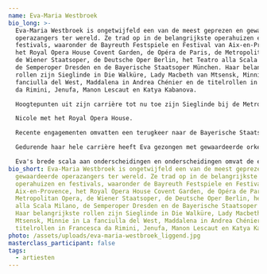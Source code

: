 ```yaml
---
name: Eva-Maria Westbroek
bio_long: >-
  Eva-Maria Westbroek is ongetwijfeld een van de meest geprezen en gewaardeerde
  operazangers ter wereld. Ze trad op in de belangrijkste operahuizen en
  festivals, waaronder de Bayreuth Festspiele en Festival van Aix-en-Provence,
  het Royal Opera House Covent Garden, de Opéra de Paris, de Metropolitan Opera,
  de Wiener Staatsoper, de Deutsche Oper Berlin, het Teatro alla Scala Milano,
  de Semperoper Dresden en de Bayerische Staatsoper München. Haar belangrijkste
  rollen zijn Sieglinde in Die Walküre, Lady Macbeth van Mtsensk, Minnie in La
  fanciulla del West, Maddalena in Andrea Chénier en de titelrollen in Francesca
  da Rimini, Jenufa, Manon Lescaut en Katya Kabanova.

  Hoogtepunten uit zijn carrière tot nu toe zijn Sieglinde bij de Metropolitan Opera, Bayreuth Festival, Deutsche Oper Berlin, San Francisco Opera en in concert met Sir Simon Rattle en de Bayerischer Rundfunk; Santuzza Cavalleria Rusticana in de Munt, de Metropolitan Opera en Royal Opera House Covent Garden; Katerina Ismailova Lady Macbeth van Mtsensk in het Royal Opera House en De Nationale Opera; Minnie La fanciulla del West bij de Wiener Staatsoper en Metropolitan Opera; en Maddalena Andrea Chénier tegenover Jonas Kaufmann in het Royal Opera House, en in concert met Opera Australia in Sydney en Melbourne. Bij de Opera van Parijs maakte Eva haar debuut in de rol van Lidoine Dialogues des Carmélites en werd later uitgenodigd om Chrysothemis in Elektra, Elisabeth in Tannhauser en Katerina Ismailova in Lady Macbeth van Mtsensk te zingen. Eva kreeg ook universele bijval door de titelrol te spelen in de wereldpremière van Turnage's Anna

  Nicole met het Royal Opera House.

  Recente engagementen omvatten een terugkeer naar de Bayerische Staatsoper voor Giorgetta Il tabarro alvorens te verschijnen in een recital met Thomas Oliemans en Malcolm Martineau in de Wigmore Hall, Londen, en het Concertgebouw, Amsterdam. Eva keerde ook terug naar de Opéra de Paris en Palau de les Arts Valencia voor de rol van Marie in Wozzeck.

  Gedurende haar hele carrière heeft Eva gezongen met gewaardeerde orkesten als het Chicago Symphony Orchestra, de Berliner Philharmoniker en het Paris Orchestra, en werkte ze samen met veelgeprezen dirigenten als Marek Janowski, Antonio Pappano, Simon Rattle, Bernard Haitink, Lorin Maazel, Edo de Waart, Mariss Jansons, Valery Gergiev, Lothar Zagrosek, Christoph von Dohnányi, Christian Thielemann, Carlo Rizzi en Fabio Luisi. Ze zong operaproducties van Martin Kušej, Barbara Frey, Nikolaus Lehnhoff, Guy Joosten, Francesca Zambello, David Pountney, Vera Nemirova, Richard Jones, Keith Warner, Christof Loy, Robert Carsen, Andrea Breth en Richard Eyre. noem er maar een paar.

  Eva's brede scala aan onderscheidingen en onderscheidingen omvat de eerste prijs bij de Nederlandse VSCD Klassieke Muziekprijzen in de categorie Most Impressive Individual Artistic Achievement, laureaat bij het Angelica Catalani Concours en het Santa Margherita Ligure Concours, een Grammy-nominatie voor Wozzeck met De Nationale Opera , en de titel van Kammersängerin der Staatsoper Stuttgart, het gezelschap waarmee ze van 2001 tot 2006 deel uitmaakte van het ensemble. Sinds 2014 is Eva ambassadeur voor Musicians without Borders, een goed doel dat haar nauw aan het hart ligt.
bio_short: Eva-Maria Westbroek is ongetwijfeld een van de meest geprezen en
  gewaardeerde operazangers ter wereld. Ze trad op in de belangrijkste
  operahuizen en festivals, waaronder de Bayreuth Festspiele en Festival van
  Aix-en-Provence, het Royal Opera House Covent Garden, de Opéra de Paris, de
  Metropolitan Opera, de Wiener Staatsoper, de Deutsche Oper Berlin, het Teatro
  alla Scala Milano, de Semperoper Dresden en de Bayerische Staatsoper München.
  Haar belangrijkste rollen zijn Sieglinde in Die Walküre, Lady Macbeth van
  Mtsensk, Minnie in La fanciulla del West, Maddalena in Andrea Chénier en de
  titelrollen in Francesca da Rimini, Jenufa, Manon Lescaut en Katya Kabanova.
photo: /assets/uploads/eva-maria-westbroek_liggend.jpg
masterclass_participant: false
tags:
  - artiesten
---
```

